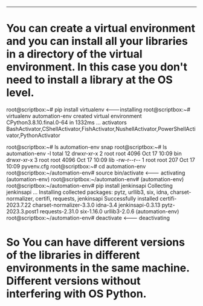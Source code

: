 ********************************************
# You can create a virtual environment and you can install all your libraries in a directory of the virtual environment. In this case you don't need to install a library at the OS level.

root@scriptbox:~# pip install virtualenv                <---installing
root@scriptbox:~# virtualenv automation-env
created virtual environment CPython3.8.10.final.0-64 in 1332ms
...
  activators BashActivator,CShellActivator,FishActivator,NushellActivator,PowerShellActivator,PythonActivator

root@scriptbox:~# ls
automation-env  snap
root@scriptbox:~# ls automation-env -l
total 12
drwxr-xr-x 2 root root 4096 Oct 17 10:09 bin
drwxr-xr-x 3 root root 4096 Oct 17 10:09 lib
-rw-r--r-- 1 root root  207 Oct 17 10:09 pyvenv.cfg
root@scriptbox:~# cd automation-env
root@scriptbox:~/automation-env# source bin/activate    <--- activating
(automation-env) root@scriptbox:~/automation-env#
(automation-env) root@scriptbox:~/automation-env# pip install jenkinsapi
Collecting jenkinsapi
...
Installing collected packages: pytz, urllib3, six, idna, charset-normalizer, certifi, requests, jenkinsapi
Successfully installed certifi-2023.7.22 charset-normalizer-3.3.0 idna-3.4 jenkinsapi-0.3.13 pytz-2023.3.post1 requests-2.31.0 six-1.16.0 urllib3-2.0.6
(automation-env) root@scriptbox:~/automation-env# deactivate
                                                        <--- deactivating

# So You can have different versions of the libraries in different environments in the same machine. Different versions without interfering with OS Python.